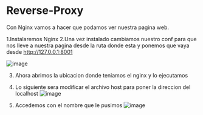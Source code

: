 # Reverse-Proxy

Con Nginx vamos a hacer que podamos ver nuestra pagina web.

  1.Instalaremos Nginx
  2.Una vez instalado cambiamos nuestro conf para que nos lleve a nuestra pagina desde la ruta donde esta y ponemos que vaya desde http://127.0.0.1:8001

  ![image](https://github.com/fmartingv/Reverse-Proxy/assets/120713266/3f5a4d8a-7960-4bdf-9f3e-05bb0e39d313)

  3. Ahora abrimos la ubicacion donde teniamos el nginx y lo ejecutamos
  4. Lo siguiente sera modificar el archivo host para poner la direccion del localhost
     ![image](https://github.com/fmartingv/Reverse-Proxy/assets/120713266/9a7307e5-0e6e-48f6-95b3-22284e7aefaa)

  5. Accedemos con el nombre que le pusimos
![image](https://github.com/fmartingv/Reverse-Proxy/assets/120713266/d8e08013-a411-4efd-a741-f40e578ff82c)
